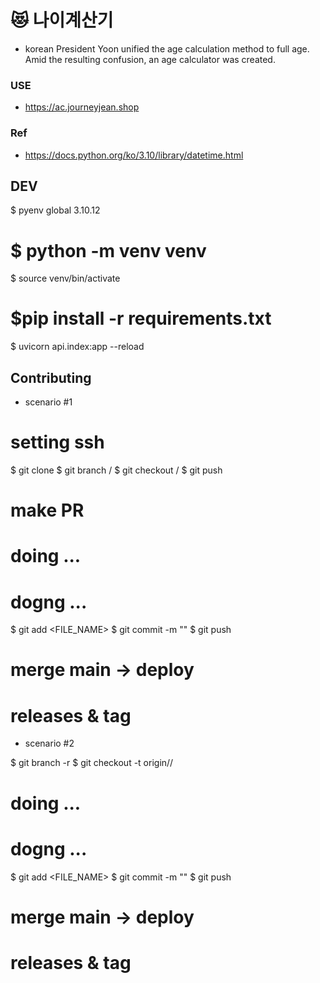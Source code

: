 # 😻 나이계산기 
- korean President Yoon unified the age calculation method to full age. Amid the resulting confusion, an age calculator was created. 


### USE
- https://ac.journeyjean.shop

### Ref
- https://docs.python.org/ko/3.10/library/datetime.html

## DEV
$ pyenv global
3.10.12
# $ python -m venv venv
$ source venv/bin/activate
# $pip install -r requirements.txt
$ uvicorn api.index:app --reload

## Contributing
* scenario #1

# setting ssh
$ git clone <URL>
$ git branch <VER>/<NAME>
$ git checkout <VER>/<NAME>
$ git push
# make PR
# doing ...
# dogng ...
$ git add <FILE_NAME>
$ git commit -m "<MESSAGE>"
$ git push

# merge main -> deploy
# releases & tag

* scenario #2

$ git branch -r
$ git checkout -t origin/<VER>/<NAME>
# doing ...
# dogng ...
$ git add <FILE_NAME>
$ git commit -m "<MESSAGE>"
$ git push

# merge main -> deploy
# releases & tag

